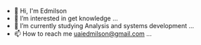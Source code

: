 - 👋  Hi, I'm  Edmilson 
- 👀 I’m interested in get knowledge ...
- 🌱 I’m currently studying Analysis and systems development  ...
- 📫 How to reach me uaiedmilson@gmail.com ...

<!---
edquerino/edquerino is a ✨ special ✨ repository because its `README.md` (this file) appears on your GitHub profile.
You can click the Preview link to take a look at your changes.
--->
